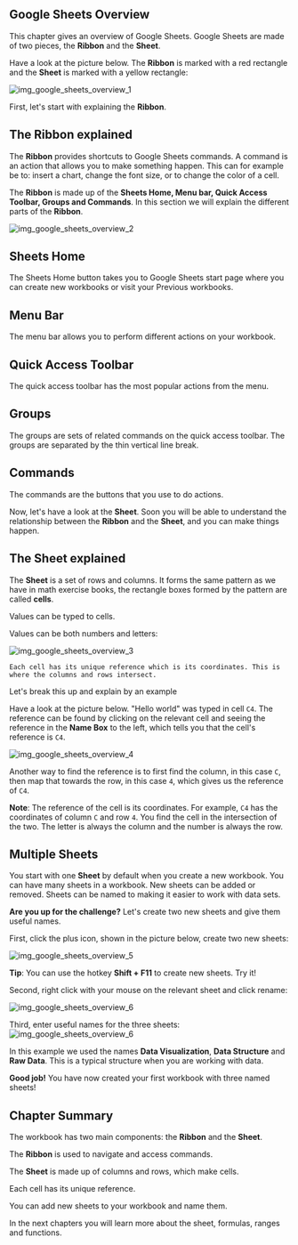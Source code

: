Google Sheets Overview
---


This chapter gives an overview of Google Sheets. Google Sheets are made of two pieces, the **Ribbon** and the **Sheet**.

Have a look at the picture below. The **Ribbon** is marked with a red rectangle and the **Sheet** is marked with a yellow rectangle:


![img_google_sheets_overview_1](https://user-images.githubusercontent.com/47166768/191905519-d722ba8a-cc30-43c5-a433-97335a8a1506.png)



First, let's start with explaining the **Ribbon**.


The Ribbon explained
---
The **Ribbon** provides shortcuts to Google Sheets commands. A command is an action that allows you to make something happen. This can for example be to: insert a chart, change the font size, or to change the color of a cell.

The **Ribbon** is made up of the **Sheets Home, Menu bar, Quick Access Toolbar, Groups and Commands**. In this section we will explain the different parts of the **Ribbon**.

![img_google_sheets_overview_2](https://user-images.githubusercontent.com/47166768/191905776-963b9928-648c-4691-923a-e8c1e724f7d0.png)


Sheets Home
---
The Sheets Home button takes you to Google Sheets start page where you can create new workbooks or visit your Previous workbooks.

Menu Bar
---
The menu bar allows you to perform different actions on your workbook.

Quick Access Toolbar
---
The quick access toolbar has the most popular actions from the menu.

Groups
---
The groups are sets of related commands on the quick access toolbar. The groups are separated by the thin vertical line break.

Commands
---
The commands are the buttons that you use to do actions.

Now, let's have a look at the **Sheet**. Soon you will be able to understand the relationship between the **Ribbon** and the **Sheet**, and you can make things happen.



The Sheet explained
---
The **Sheet** is a set of rows and columns. It forms the same pattern as we have in math exercise books, the rectangle boxes formed by the pattern are called **cells**.

Values can be typed to cells.

Values can be both numbers and letters:


![img_google_sheets_overview_3](https://user-images.githubusercontent.com/47166768/191906138-47492975-2af0-4e91-82b2-296dc317decc.png)

```
Each cell has its unique reference which is its coordinates. This is where the columns and rows intersect.
```

Let's break this up and explain by an example

Have a look at the picture below. "Hello world" was typed in cell `C4`. The reference can be found by clicking on the relevant cell and seeing the reference in the **Name Box** to the left, which tells you that the cell's reference is `C4`.


![img_google_sheets_overview_4](https://user-images.githubusercontent.com/47166768/191906333-c2d6f043-262f-434f-86f1-48e5def4bb93.png)


Another way to find the reference is to first find the column, in this case `C`, then map that towards the row, in this case `4`, which gives us the reference of `C4`.


**Note**: The reference of the cell is its coordinates. For example, `C4` has the coordinates of column `C` and row `4`. You find the cell in the intersection of the two. The letter is always the column and the number is always the row.



Multiple Sheets
---
You start with one **Sheet** by default when you create a new workbook. You can have many sheets in a workbook. New sheets can be added or removed. Sheets can be named to making it easier to work with data sets.

**Are you up for the challenge?** Let's create two new sheets and give them useful names.

First, click the plus icon, shown in the picture below, create two new sheets:

![img_google_sheets_overview_5](https://user-images.githubusercontent.com/47166768/191906857-77e44ddf-ca8d-4433-b376-8c4ebad01f89.png)

**Tip**: You can use the hotkey **Shift + F11** to create new sheets. Try it!

Second, right click with your mouse on the relevant sheet and click rename:

![img_google_sheets_overview_6](https://user-images.githubusercontent.com/47166768/191906934-e7d3ac57-1f63-4cb1-8666-71499e67ac72.png)

Third, enter useful names for the three sheets:
![img_google_sheets_overview_6](https://user-images.githubusercontent.com/47166768/191907104-42eaf64e-519c-4781-a812-f81ca4bce113.png)


In this example we used the names **Data Visualization**, **Data Structure** and **Raw Data**. This is a typical structure when you are working with data.

**Good job!** You have now created your first workbook with three named sheets!

Chapter Summary
---
The workbook has two main components: the **Ribbon** and the **Sheet**.

The **Ribbon** is used to navigate and access commands.

The **Sheet** is made up of columns and rows, which make cells.

Each cell has its unique reference.

You can add new sheets to your workbook and name them.

In the next chapters you will learn more about the sheet, formulas, ranges and functions.

